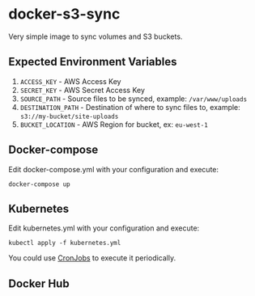 # docker-s3-sync

Very simple image to sync volumes and S3 buckets.

## Expected Environment Variables
1. ```ACCESS_KEY``` - AWS Access Key
2. ```SECRET_KEY``` - AWS Secret Access Key
3. ```SOURCE_PATH``` - Source files to be synced, example: ```/var/www/uploads```
4. ```DESTINATION_PATH``` - Destination of where to sync files to, example: ```s3://my-bucket/site-uploads```
5. ```BUCKET_LOCATION``` - AWS Region for bucket, ex: ```eu-west-1```

## Docker-compose

Edit docker-compose.yml with your configuration and execute:

```
docker-compose up
```

## Kubernetes

Edit kubernetes.yml with your configuration and execute:

```
kubectl apply -f kubernetes.yml
```

You could use [CronJobs](https://kubernetes.io/docs/concepts/workloads/controllers/cron-jobs/) to execute it periodically.


## Docker Hub
